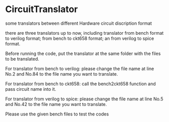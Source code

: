 # CircuitTranslator
some translators between different Hardware circuit discription format

there are three translators up to now, including translator from bench format to verilog format; from bench to ckt658 format; an from verilog to spice format.

Before running the code, put the translator at the same folder with the files to be translated.

For translator from bench to verilog: please change the file name at line No.2 and No.84 to the file name you want to translate.

For translator from bench to ckt658: call the bench2ckt658 function and pass circuit name into it.

For translator from verilog to spice: please change the file name at line No.5 and No.42 to the file name you want to translate.

Please use the given bench files to test the codes
